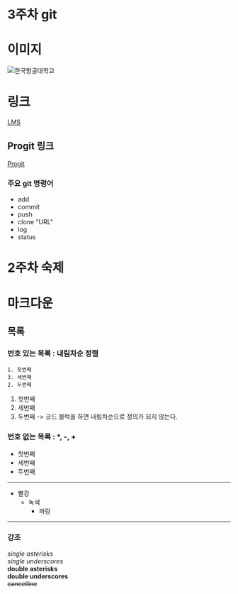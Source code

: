 # 3주차 git
# 이미지
![한국항공대학교](/img/kau/kau.png "한국항공대학교")

# 링크
[LMS](http://www.hangkong.ac.kr/web/index.do)

## Progit 링크
[Progit](https://github.com/SilverR0ck)

### 주요 git 명령어
- add
- commit
- push
- clone "URL"
- log
- status

# 2주차 숙제

# 마크다운  

## 목록

### 번호 있는 목록 : 내림차순 정렬
```
1. 첫번째
3. 세번째
2. 두번째    
```
1. 첫번째
3. 세번째
2. 두번째
-> 코드 블럭을 하면 내림차순으로 정의가 되지 않는다.

### 번호 없는 목록 : *, -, +   
- 첫번째    
- 세번째    
- 두번째 
----
* 빨강
   * 녹색
      * 파랑

<hr/>

### 강조
*single asterisks*    
_single underscores_    
**double asterisks**    
__double underscores__    
~~cancelline~~   




